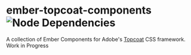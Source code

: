 ember-topcoat-components ![Node Dependencies](https://david-dm.org/nfrasser/ember-topcoat-components/dev-status.png)
========================

A collection of Ember Components for Adobe's [Topcoat](http://topcoat.io) CSS framework. Work in Progress
